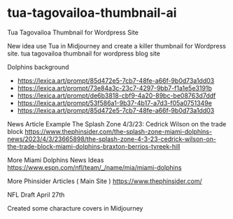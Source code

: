 # tua-tagovailoa-thumbnail-ai
Tua Tagovailoa Thumbnail for Wordpress Site

New idea use Tua in Midjourney and create a killer thumbnail for Wordpress site.
tua tagovailoa thumbnail for wordpress blog site

Dolphins background
- https://lexica.art/prompt/85d472e5-7cb7-48fe-a66f-9b0d73a1dd03
- https://lexica.art/prompt/73e84a3c-23c7-4297-9bb7-f1a1e5e3191b
- https://lexica.art/prompt/de6b3818-cbf9-4a20-89bc-be08763d7ddf
- https://lexica.art/prompt/53f586a1-9b37-4b17-a7d3-f05a0751349e
- https://lexica.art/prompt/85d472e5-7cb7-48fe-a66f-9b0d73a1dd03


News Article Example
The Splash Zone 4/3/23: Cedrick Wilson on the trade block
https://www.thephinsider.com/the-splash-zone-miami-dolphins-news/2023/4/3/23665898/the-splash-zone-4-3-23-cedrick-wilson-on-the-trade-block-miami-dolphins-braxton-berrios-tyreek-hill

More Miami Dolphins News Ideas
https://www.espn.com/nfl/team/_/name/mia/miami-dolphins

More Phinsider Articles ( Main Site )
https://www.thephinsider.com/

NFL Draft April 27th

Created some characture covers in Midjourney
